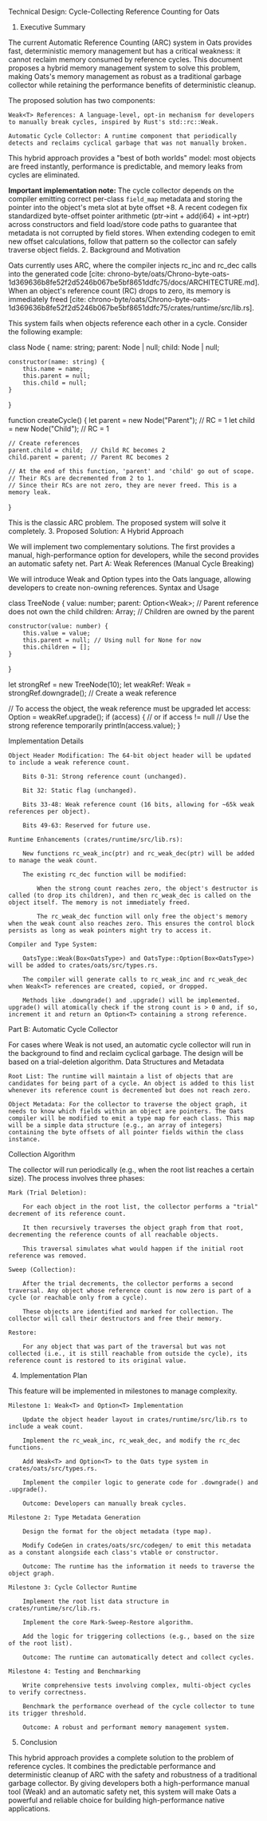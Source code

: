 Technical Design: Cycle-Collecting Reference Counting for Oats

1. Executive Summary

The current Automatic Reference Counting (ARC) system in Oats provides fast, deterministic memory management but has a critical weakness: it cannot reclaim memory consumed by reference cycles. This document proposes a hybrid memory management system to solve this problem, making Oats's memory management as robust as a traditional garbage collector while retaining the performance benefits of deterministic cleanup.

The proposed solution has two components:

    Weak<T> References: A language-level, opt-in mechanism for developers to manually break cycles, inspired by Rust's std::rc::Weak.

    Automatic Cycle Collector: A runtime component that periodically detects and reclaims cyclical garbage that was not manually broken.

This hybrid approach provides a "best of both worlds" model: most objects are freed instantly, performance is predictable, and memory leaks from cycles are eliminated.

**Important implementation note:** The cycle collector depends on the compiler emitting
correct per-class `field_map` metadata and storing the pointer into the object's
meta slot at byte offset +8. A recent codegen fix standardized byte-offset
pointer arithmetic (ptr->int + add(i64) + int->ptr) across constructors and
field load/store code paths to guarantee that metadata is not corrupted by
field stores. When extending codegen to emit new offset calculations, follow
that pattern so the collector can safely traverse object fields.
2. Background and Motivation

Oats currently uses ARC, where the compiler injects rc_inc and rc_dec calls into the generated code [cite: chrono-byte/oats/Chrono-byte-oats-1d369636b8fe52f2d5246b067be5bf8651ddfc75/docs/ARCHITECTURE.md]. When an object's reference count (RC) drops to zero, its memory is immediately freed [cite: chrono-byte/oats/Chrono-byte-oats-1d369636b8fe52f2d5246b067be5bf8651ddfc75/crates/runtime/src/lib.rs].

This system fails when objects reference each other in a cycle. Consider the following example:

class Node {
    name: string;
    parent: Node | null;
    child: Node | null;

    constructor(name: string) {
        this.name = name;
        this.parent = null;
        this.child = null;
    }
}

function createCycle() {
    let parent = new Node("Parent"); // RC = 1
    let child = new Node("Child");   // RC = 1

    // Create references
    parent.child = child;  // Child RC becomes 2
    child.parent = parent; // Parent RC becomes 2

    // At the end of this function, 'parent' and 'child' go out of scope.
    // Their RCs are decremented from 2 to 1.
    // Since their RCs are not zero, they are never freed. This is a memory leak.
}

This is the classic ARC problem. The proposed system will solve it completely.
3. Proposed Solution: A Hybrid Approach

We will implement two complementary solutions. The first provides a manual, high-performance option for developers, while the second provides an automatic safety net.
Part A: Weak<T> References (Manual Cycle Breaking)

We will introduce Weak<T> and Option<T> types into the Oats language, allowing developers to create non-owning references.
Syntax and Usage

class TreeNode {
    value: number;
    parent: Option<Weak<TreeNode>>; // Parent reference does not own the child
    children: Array<TreeNode>;       // Children are owned by the parent

    constructor(value: number) {
        this.value = value;
        this.parent = null; // Using null for None for now
        this.children = [];
    }
}

let strongRef = new TreeNode(10);
let weakRef: Weak<TreeNode> = strongRef.downgrade(); // Create a weak reference

// To access the object, the weak reference must be upgraded
let access: Option<TreeNode> = weakRef.upgrade();
if (access) { // or if access != null
    // Use the strong reference temporarily
    println(access.value);
}

Implementation Details

    Object Header Modification: The 64-bit object header will be updated to include a weak reference count.

        Bits 0-31: Strong reference count (unchanged).

        Bit 32: Static flag (unchanged).

        Bits 33-48: Weak reference count (16 bits, allowing for ~65k weak references per object).

        Bits 49-63: Reserved for future use.

    Runtime Enhancements (crates/runtime/src/lib.rs):

        New functions rc_weak_inc(ptr) and rc_weak_dec(ptr) will be added to manage the weak count.

        The existing rc_dec function will be modified:

            When the strong count reaches zero, the object's destructor is called (to drop its children), and then rc_weak_dec is called on the object itself. The memory is not immediately freed.

            The rc_weak_dec function will only free the object's memory when the weak count also reaches zero. This ensures the control block persists as long as weak pointers might try to access it.

    Compiler and Type System:

        OatsType::Weak(Box<OatsType>) and OatsType::Option(Box<OatsType>) will be added to crates/oats/src/types.rs.

        The compiler will generate calls to rc_weak_inc and rc_weak_dec when Weak<T> references are created, copied, or dropped.

        Methods like .downgrade() and .upgrade() will be implemented. upgrade() will atomically check if the strong count is > 0 and, if so, increment it and return an Option<T> containing a strong reference.

Part B: Automatic Cycle Collector

For cases where Weak<T> is not used, an automatic cycle collector will run in the background to find and reclaim cyclical garbage. The design will be based on a trial-deletion algorithm.
Data Structures and Metadata

    Root List: The runtime will maintain a list of objects that are candidates for being part of a cycle. An object is added to this list whenever its reference count is decremented but does not reach zero.

    Object Metadata: For the collector to traverse the object graph, it needs to know which fields within an object are pointers. The Oats compiler will be modified to emit a type map for each class. This map will be a simple data structure (e.g., an array of integers) containing the byte offsets of all pointer fields within the class instance.

Collection Algorithm

The collector will run periodically (e.g., when the root list reaches a certain size). The process involves three phases:

    Mark (Trial Deletion):

        For each object in the root list, the collector performs a "trial" decrement of its reference count.

        It then recursively traverses the object graph from that root, decrementing the reference counts of all reachable objects.

        This traversal simulates what would happen if the initial root reference was removed.

    Sweep (Collection):

        After the trial decrements, the collector performs a second traversal. Any object whose reference count is now zero is part of a cycle (or reachable only from a cycle).

        These objects are identified and marked for collection. The collector will call their destructors and free their memory.

    Restore:

        For any object that was part of the traversal but was not collected (i.e., it is still reachable from outside the cycle), its reference count is restored to its original value.

4. Implementation Plan

This feature will be implemented in milestones to manage complexity.

    Milestone 1: Weak<T> and Option<T> Implementation

        Update the object header layout in crates/runtime/src/lib.rs to include a weak count.

        Implement the rc_weak_inc, rc_weak_dec, and modify the rc_dec functions.

        Add Weak<T> and Option<T> to the Oats type system in crates/oats/src/types.rs.

        Implement the compiler logic to generate code for .downgrade() and .upgrade().

        Outcome: Developers can manually break cycles.

    Milestone 2: Type Metadata Generation

        Design the format for the object metadata (type map).

        Modify CodeGen in crates/oats/src/codegen/ to emit this metadata as a constant alongside each class's vtable or constructor.

        Outcome: The runtime has the information it needs to traverse the object graph.

    Milestone 3: Cycle Collector Runtime

        Implement the root list data structure in crates/runtime/src/lib.rs.

        Implement the core Mark-Sweep-Restore algorithm.

        Add the logic for triggering collections (e.g., based on the size of the root list).

        Outcome: The runtime can automatically detect and collect cycles.

    Milestone 4: Testing and Benchmarking

        Write comprehensive tests involving complex, multi-object cycles to verify correctness.

        Benchmark the performance overhead of the cycle collector to tune its trigger threshold.

        Outcome: A robust and performant memory management system.

5. Conclusion

This hybrid approach provides a complete solution to the problem of reference cycles. It combines the predictable performance and deterministic cleanup of ARC with the safety and robustness of a traditional garbage collector. By giving developers both a high-performance manual tool (Weak<T>) and an automatic safety net, this system will make Oats a powerful and reliable choice for building high-performance native applications.